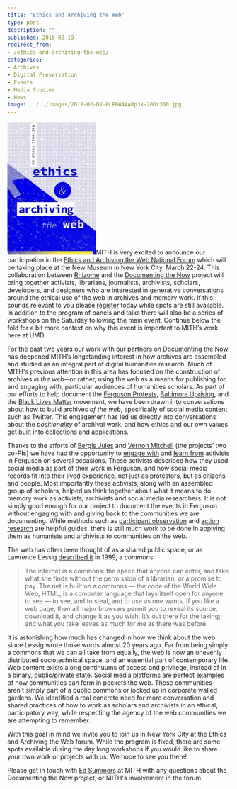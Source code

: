 ```yaml
---
title: 'Ethics and Archiving the Web'
type: post
description: ""
published: 2018-02-19
redirect_from: 
- /ethics-and-archiving-the-web/
categories:
- Archives
- Digital Preservation
- Events
- Media Studies
- News
image: ../../images/2018-02-DV-8LE6W4AARpJk-200x300.jpg
---
```

![](../../images/2018-02-DV-8LE6W4AARpJk-200x300.jpg)MITH is very excited to announce our participation in the [Ethics and Archiving the Web National Forum](https://eaw.rhizome.org) which will be taking place at the New Museum in New York City, March 22-24. This collaboration between [Rhizome](https://rhizome.org/) and the [Documenting the Now](http://www.docnow.io/) project will bring together activists, librarians, journalists, archivists, scholars, developers, and designers who are interested in generative conversations around the ethical use of the web in archives and memory work. If this sounds relevant to you please [register](https://buy.acmeticketing.com/orders/177/tickets?eventId=5a7d2b1c79e71d74ef421dca&date=2018-03-22T00:00:00-0400&cart) today while spots are still available. In addition to the program of panels and talks there will also be a series of workshops on the Saturday following the main event. Continue below the fold for a bit more context on why this event is important to MITH’s work here at UMD.

For the past two years our work with [our](https://library.ucr.edu/) [partners](https://library.wustl.edu/) on Documenting the Now has deepened MITH’s longstanding interest in how archives are assembled and studied as an integral part of digital humanities research. Much of MITH's previous attention in this area has focused on the construction of archives _in the web_--or rather, using the web as a means for publishing for, and engaging with, particular audiences of humanities scholars. As part of our efforts to help document the [Ferguson Protests](https://en.wikipedia.org/wiki/Ferguson_unrest), [Baltimore Uprising](https://en.wikipedia.org/wiki/2015_Baltimore_protests), and the [Black Lives Matter](https://en.wikipedia.org/wiki/Black_Lives_Matter) movement, we have been drawn into conversations about how to build archives _of the web_, specifically of social media content such as Twitter. This engagement has led us directly into conversations about the _positionality_ of archival work, and how ethics and our own values get built into collections and applications.

Thanks to the efforts of [Bergis Jules](https://twitter.com/BergisJules) and [Vernon Mitchell](https://twitter.com/vcmitchelljr) (the projects’ two co-PIs) we have had the opportunity to [engage with](http://www.docnow.io/meetings/stl-2016/) and [learn from](http://www.docnow.io/meetings/stl-2017/) activists in Ferguson on several occasions. These activists described how they used social media as part of their work in Ferguson, and how social media records fit into their lived experience, not just as protestors, but as citizens and people. Most importantly these activists, along with an assembled group of scholars, helped us think together about what it means to do memory work as activists, archivists and social media researchers. It is not simply good enough for our project to document the events in Ferguson without engaging with and giving back to the communities we are documenting. While methods such as [participant observation](https://en.wikipedia.org/wiki/Participant_observation) and [action research](https://en.wikipedia.org/wiki/Action_research) are helpful guides, there is still much work to be done in applying them as humanists and archivists to communities on the web.

The web has often been thought of as a shared public space, or as Lawrence Lessig [described it](https://cyber.harvard.edu/works/lessig/Fordham.pdf) in 1999, a _commons_:

> The internet is a commons: the space that anyone can enter, and take what she finds without the permission of a librarian, or a promise to pay. The net is built on a commons — the code of the World Wide Web, HTML, is a computer language that lays itself open for anyone to see — to see, and to steal, and to use as one wants. If you like a web page, then all major browsers permit you to reveal its source, download it, and change it as you wish. It’s out there for the taking; and what you take leaves as much for me as there was before.

It is astonishing how much has changed in how we think about the web since Lessig wrote those words almost 20 years ago. Far from being simply a commons that we can all take from equally, the web is now an unevenly distributed sociotechnical space, and an essential part of contemporary life. Web content exists along continuums of access and privilege, instead of in a binary, public/private state. Social media platforms are perfect examples of how communities can form in pockets the web. These communities aren’t simply part of a public commons or locked up in corporate walled gardens. We identified a real concrete need for more conversation and shared practices of how to work as scholars and archivists in an ethical, participatory way, while respecting the agency of the web communities we are attempting to remember.

With this goal in mind we invite you to join us in New York City at the Ethics and Archiving the Web forum. While the program is fixed, there are some spots available during the day long workshops if you would like to share your own work or projects with us. We hope to see you there!

Please get in touch with [Ed Summers](mailto:edsu@umd.edu) at MITH with any questions about the Documenting the Now project, or MITH's involvement in the forum.
